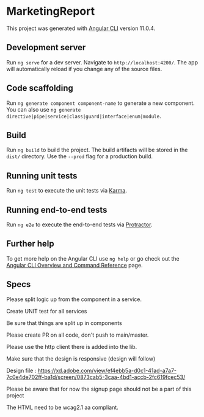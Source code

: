 # MarketingReport

This project was generated with [Angular CLI](https://github.com/angular/angular-cli) version 11.0.4.

## Development server

Run `ng serve` for a dev server. Navigate to `http://localhost:4200/`. The app will automatically reload if you change any of the source files.

## Code scaffolding

Run `ng generate component component-name` to generate a new component. You can also use `ng generate directive|pipe|service|class|guard|interface|enum|module`.

## Build

Run `ng build` to build the project. The build artifacts will be stored in the `dist/` directory. Use the `--prod` flag for a production build.

## Running unit tests

Run `ng test` to execute the unit tests via [Karma](https://karma-runner.github.io).

## Running end-to-end tests

Run `ng e2e` to execute the end-to-end tests via [Protractor](http://www.protractortest.org/).

## Further help

To get more help on the Angular CLI use `ng help` or go check out the [Angular CLI Overview and Command Reference](https://angular.io/cli) page.

## Specs

Please split logic up from the component in a service. 

Create UNIT test for all services

Be sure that things are split up in components

Please create PR on all code, don't push to main/master. 

Please use the http client there is added into the lib. 

Make sure that the design is responsive (design will follow)

Design file : https://xd.adobe.com/view/ef4ebb5a-d0c1-41ad-a7a7-7c0e4de702ff-ba1d/screen/0873cab5-3caa-4bd1-accb-2fc619fcec53/

Please be aware that for now the signup page should not be a part of this project

The HTML need to be wcag2.1 aa compliant. 


